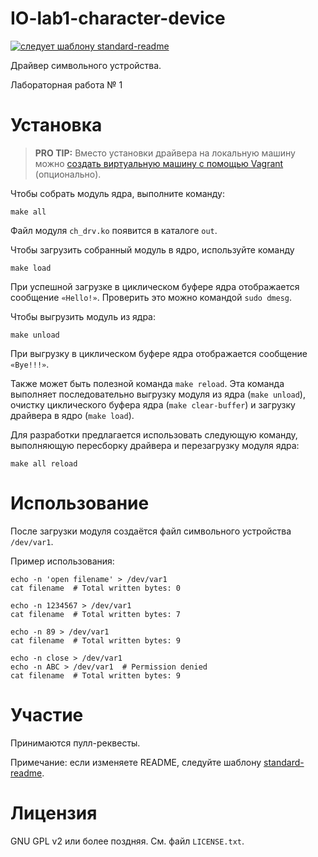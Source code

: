 # IO-lab1-character-device

[![следует шаблону standard-readme](https://img.shields.io/badge/шаблон%20readme-стандартный-brightgreen.svg?style=flat-square)](https://github.com/RichardLitt/standard-readme)

Драйвер символьного устройства.

Лабораторная работа № 1

# Установка

> **PRO TIP:** Вместо установки драйвера на локальную машину можно [создать виртуальную машину с помощью Vagrant][Инструкция Vagrant] (опционально).

Чтобы собрать модуль ядра, выполните команду:
```
make all
```
Файл модуля `ch_drv.ko` появится в каталоге `out`.

Чтобы загрузить собранный модуль в ядро, используйте команду
```
make load
```
При успешной загрузке в циклическом буфере ядра отображается сообщение `«Hello!»`. Проверить это можно командой `sudo dmesg`.

Чтобы выгрузить модуль из ядра:
```
make unload
```
При выгрузку в циклическом буфере ядра отображается сообщение `«Bye!!!»`.

Также может быть полезной команда `make reload`. Эта команда выполняет последовательно выгрузку модуля из ядра (`make unload`), очистку циклического буфера ядра (`make clear-buffer`) и загрузку драйвера в ядро (`make load`).

Для разработки предлагается использовать следующую команду, выполняющую пересборку драйвера и перезагрузку модуля ядра:
```
make all reload
```

# Использование

После загрузки модуля создаётся файл символьного устройства `/dev/var1`.

Пример использования:
```
echo -n 'open filename' > /dev/var1
cat filename  # Total written bytes: 0

echo -n 1234567 > /dev/var1
cat filename  # Total written bytes: 7

echo -n 89 > /dev/var1
cat filename  # Total written bytes: 9

echo -n close > /dev/var1
echo -n ABC > /dev/var1  # Permission denied
cat filename  # Total written bytes: 9
```

# Участие

Принимаются пулл-реквесты.

Примечание: если изменяете README, следуйте шаблону
[standard-readme](https://github.com/RichardLitt/standard-readme).

# Лицензия

GNU GPL v2 или более поздняя. См. файл `LICENSE.txt`.


[Инструкция Vagrant]: https://github.com/alyonakova/IO-lab1-character-device/wiki/Vagrant
